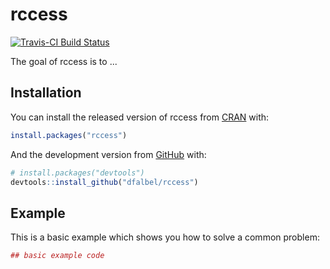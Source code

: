 # rccess

[![Travis-CI Build Status](https://travis-ci.org/dfalbel/rccess.svg?branch=master)](https://travis-ci.org/dfalbel/rccess)

The goal of rccess is to ...

## Installation

You can install the released version of rccess from [CRAN](https://CRAN.R-project.org) with:

``` r
install.packages("rccess")
```

And the development version from [GitHub](https://github.com/) with:

``` r
# install.packages("devtools")
devtools::install_github("dfalbel/rccess")
```
## Example

This is a basic example which shows you how to solve a common problem:

``` r
## basic example code
```

